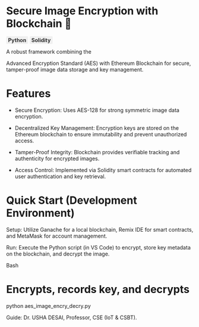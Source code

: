 

# Secure Image Encryption with Blockchain 🔐
<span style="background-color:#F0F0F0; color: #333; padding: 2px 5px; border-radius: 3px; font-weight: bold;">Python</span>
<span style="background-color:#F0F0F0; color: #333; padding: 2px 5px; border-radius: 3px; font-weight: bold;">Solidity</span>

A robust framework combining the 

Advanced Encryption Standard (AES) with Ethereum Blockchain for secure, tamper-proof image data storage and key management.


# Features

- Secure Encryption: Uses AES-128 for strong symmetric image data encryption.



- Decentralized Key Management: Encryption keys are stored on the Ethereum blockchain to ensure immutability and prevent unauthorized access.



- Tamper-Proof Integrity: Blockchain provides verifiable tracking and authenticity for encrypted images.


- Access Control: Implemented via Solidity smart contracts for automated user authentication and key retrieval.


# Quick Start (Development Environment)

Setup: Utilize Ganache for a local blockchain, Remix IDE for smart contracts, and MetaMask for account management.

Run: Execute the Python script (in VS Code) to encrypt, store key metadata on the blockchain, and decrypt the image.

Bash

# Encrypts, records key, and decrypts
python aes_image_encry_decry.py

Guide: Dr. USHA DESAI, Professor, CSE (IoT & CSBT).

